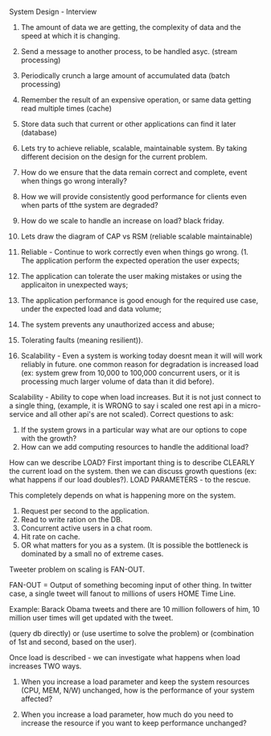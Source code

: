 System Design - Interview

1. The amount of data we are getting, the complexity of data and the speed at which it is changing.
2. Send a message to another process, to be handled asyc. (stream processing)
3. Periodically crunch a large amount of accumulated data (batch processing)
4. Remember the result of an expensive operation, or same data getting read multiple times (cache)
5. Store data such that current or other applications can find it later (database)
6. Lets try to achieve reliable, scalable, maintainable system. By taking different decision on the design for the current problem.
7. How do we ensure that the data remain correct and complete, event when things go wrong interally?
8. How we will provide consistently good performance for clients even when parts of tthe system are degraded?
9. How do we scale to handle an increase on load? black friday.
10. Lets draw the diagram of CAP vs RSM (reliable scalable maintainable)

11. Reliable - Continue to work correctly even when things go wrong.
(1. The application perform the expected operation the user expects;
2. The application can tolerate the user making mistakes or using the applicaiton in unexpected ways;
3. The application performance is good enough for the required use case,
under the expected load and data volume;
4. The system prevents any unauthorized access and abuse;
5. Tolerating faults (meaning resilient)).


12. Scalability - Even a system is working today doesnt mean it will will work reliably in future.
one common reason for degradation is increased load (ex: system grew from 10,000 to 100,000 concurrent
users, or it is processing much larger volume of data than it did before).

Scalability - Ability to cope when load increases. But it is not just connect to a single thing,
(example, it is WRONG to say i scaled one rest api in a micro-service and all
 other api's are not scaled).
Correct questions to ask:
1. If the system grows in a particular way what are our options to cope with
the growth?
2. How can we add computing resources to handle the additional load?

How can we describe LOAD? First important thing is to describe CLEARLY the current load on the system.
then we can discuss growth questions (ex: what happens if our load doubles?).
LOAD PARAMETERS - to the rescue.

This completely depends on what is happening more on the system.

1. Request per second to the application.
2. Read to write ration on the DB.
3. Concurrent active users in a chat room.
4. Hit rate on cache.
5. OR what matters for you as a system. (It is possible the bottleneck is dominated by a small no of extreme cases.

Tweeter problem on scaling is FAN-OUT.

FAN-OUT = Output of something becoming input of other thing.
In twitter case, a single tweet will fanout to millions of users HOME Time Line.

Example: Barack Obama tweets and there are 10 million followers of him, 10 million user times will get updated
with the tweet.

(query db directly) or (use usertime to solve the problem) or (combination of 1st and second, based on the user).

Once load is described - we can investigate what happens when load increases 
TWO ways.

1. When you increase a load parameter and keep the system resources (CPU, 
MEM, N/W) unchanged, how is the performance of your system affected?

2. When you increase a load parameter, how much do you need to increase the 
resource if you want to keep performance unchanged?

